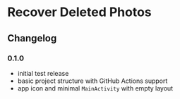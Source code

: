 # Recover Deleted Photos

## Changelog

### 0.1.0
- initial test release
- basic project structure with GitHub Actions support
- app icon and minimal `MainActivity` with empty layout
  
